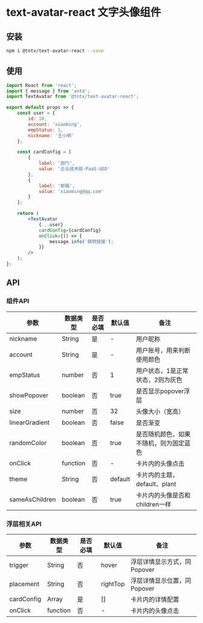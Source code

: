 # text-avatar-react 文字头像组件


## 安装
```bash
npm i @tntx/text-avatar-react --save
```

## 使用
```jsx
import React from 'react';
import { message } from 'antd';
import TextAvatar from '@tntx/text-avatar-react';

export default props => {
	const user = {
	    id: 10,
		account: 'xiaoming',
		empStatus: 1,
		nickname: '王小明'	 
	};

	const cardConfig = [
		{
			label: '部门',
			value: '企业技术部-PaaS-UED'
		},
		{
			label: '邮箱',
			value: 'xiaoming@qq.com'
		}
	];

	return (
		<TextAvatar
			{...user}
			cardConfig={cardConfig}
			onClick={() => {
				message.info('跳转链接');
			}}
		/>
	);
};
```

## API

### 组件API
|参数		    		 |数据类型			  |是否必填			|默认值			|备注						 |
|  ---- 	   			|  ----  			| ----  		|  ----  		| ----						|
| nickname	   			| String 			| 是 			| - 			| 用户昵称 					  |
| account 	   			| String 			| 是 			| -				| 用户账号，用来判断使用颜色 	 |
| empStatus    			| number 		    | 否 			| 1 		    | 用户状态，1是正常状态，2则为灰色 	  |
| showPopover  			| boolean 		    | 否			| true			| 是否显示popover浮层 	       |
| size   	   			| number 			| 否 			| 32 			| 头像大小（宽高） 	    	   |
| linearGradient   		| boolean 			| 否 			| false 		| 是否渐变 	            	  |
| randomColor  			| boolean 		    | 否 			| true			| 是否随机颜色，如果不随机，则为固定蓝色	|
| onClick 	   			| function 		    | 否 			| -				| 卡片内的头像点击			 	|
| theme 	   			| String 		    | 否 			| default		| 卡片内的主题，default、plant	|
| sameAsChildren 	    | boolean 		    | 否 			| true			| 卡片内的头像是否和children一样	|

### 浮层相关API
|参数		  |数据类型			  |是否必填			|默认值			|备注						 |
|  ---- 	 |  ----  			| ----  		|  ----  		| ----						|
| trigger	 | String 			| 否 			| hover 		| 浮层详情显示方式，同Popover   |
| placement 	| String 	    | 否 			| rightTop   	| 浮层详情显示位置，同Popover 	 |
| cardConfig  | Array 			| 是 			| []			| 卡片内的详情配置 				|
| onClick 	 | function 		| 否 			| -				| 卡片内的头像点击			 	|